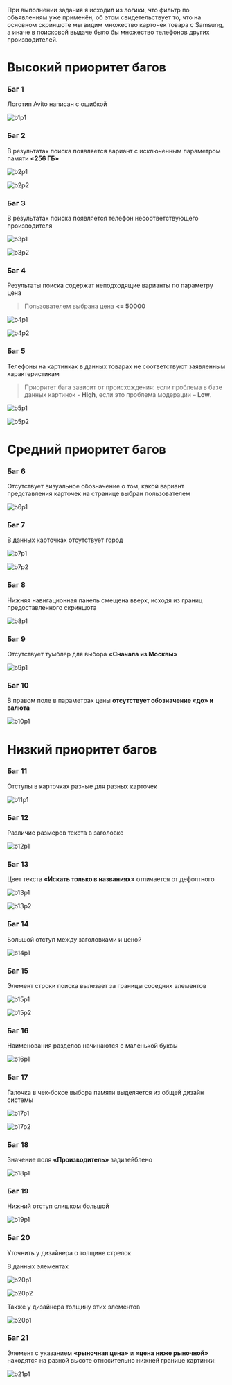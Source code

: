 ﻿При выполнении задания я исходил из логики, что фильтр по объявлениям уже применён, об этом свидетельствует то, что на основном скриншоте мы    видим множество карточек товара с Samsung, а иначе в поисковой выдаче было бы множество телефонов других производителей.


# Высокий приоритет багов

### Баг 1
Логотип Avito  написан с ошибкой

![b1p1](https://i.imgur.com/GQiZjf3.png)

### Баг 2
В результатах поиска появляется вариант с исключенным параметром памяти **«256 ГБ»**

![b2p1](https://i.imgur.com/23RKycT.png)

![b2p2](https://i.imgur.com/jIOkCun.png)

  

### Баг 3
В результатах поиска появляется телефон несоответствующего производителя

![b3p1](https://i.imgur.com/YovNLF2.png)

![b3p2](https://i.imgur.com/g5zgPZw.png)

### Баг 4
Результаты поиска содержат неподходящие варианты по параметру цена 

> Пользователем выбрана цена **<= 50000**

![b4p1](https://i.imgur.com/Rk4xvSl.png)

![b4p2](https://i.imgur.com/XzaZnr0.png)

### Баг 5

Телефоны на картинках в данных товарах не соответствуют заявленным характеристикам

> Приоритет бага зависит от происхождения: если проблема в базе данных
> картинок -  **High**, если это проблема модерации –  **Low**.

![b5p1](https://i.imgur.com/0VuYgCr.png)

![b5p2](https://i.imgur.com/YJBVMGH.png)

  

# Средний приоритет багов

### Баг 6
Отсутствует визуальное обозначение о том, какой вариант представления карточек на странице выбран пользователем

![b6p1](https://i.imgur.com/vOXKQOR.png)

### Баг 7
В данных карточках отсутствует город
  
![b7p1](https://i.imgur.com/MLWM6a6.png)

![b7p2](https://i.imgur.com/JndPhVm.png)

### Баг 8
Нижняя навигационная панель смещена вверх, исходя из границ предоставленного скриншота

![b8p1](https://i.imgur.com/YUFfZSd.png)

### Баг 9
Отсутствует тумблер для выбора **«Сначала из Москвы»**

![b9p1](https://i.imgur.com/F6ywu3r.png)


### Баг 10
В правом поле в параметрах цены **отсутствует обозначение «до» и валюта**

![b10p1](https://i.imgur.com/ultpt0Y.png)

# Низкий приоритет багов

### Баг 11
Отступы в карточках разные для разных карточек

![b11p1](https://i.imgur.com/2YWqKWn.png)

### Баг 12
Различие размеров текста в заголовке

![b12p1](https://i.imgur.com/qSRz9tJ.png)

### Баг 13
Цвет текста **«Искать только в названиях»** отличается от дефолтного

![b13p1](https://i.imgur.com/kJFBVVt.png)

![b13p2](https://i.imgur.com/6pDoFUG.png)

### Баг 14
Большой отступ между заголовками и ценой

![b14p1](https://i.imgur.com/TX5GDhP.png)

### Баг 15
Элемент строки поиска вылезает за границы соседних элементов

![b15p1](https://i.imgur.com/IeUrci8.png)

![b15p2](https://i.imgur.com/UbDCvLK.png)

### Баг 16
Наименования разделов начинаются с маленькой буквы

![b16p1](https://i.imgur.com/Sn76y2T.png)

### Баг 17
Галочка в чек-боксе выбора памяти выделяется из общей дизайн системы

![b17p1](https://i.imgur.com/MS2yQG4.png)

![b17p2](https://i.imgur.com/hjwvdqH.png)

### Баг 18
Значение поля **«Производитель»** задизейблено

![b18p1](https://i.imgur.com/g5zgPZw.png)

### Баг  19
Нижний отступ слишком большой

![b19p1](https://i.imgur.com/Ct5NeZA.png)

### Баг 20
Уточнить у дизайнера о толщине стрелок

В данных элементах

![b20p1](https://i.imgur.com/79HV8PA.png)

![b20p2](https://i.imgur.com/08SMmeh.png)

Также у дизайнера толщину этих элементов

![b20p1](https://i.imgur.com/vOXKQOR.png)

### Баг 21
Элемент с указанием **«рыночная цена»** и **«цена ниже рыночной»** находятся на разной высоте относительно нижней границе картинки:

![b21p1](https://i.imgur.com/Fl6nfPq.png)

